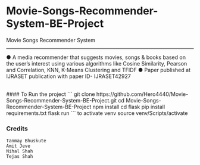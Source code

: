 # Movie-Songs-Recommender-System-BE-Project

Movie Songs Recommender System
<br />

---
● A media recommender that suggests movies, songs & books based on the user’s interest using various algorithms like Cosine Similarity, Pearson and Correlation, KNN, K-Means Clustering and TFIDF
● Paper published at IJRASET publication with paper ID- IJRASET42927

  <br />
  #### To Run the project
  ```
  git clone https://github.com/Hero4440/Movie-Songs-Recommender-System-BE-Project.git
  cd Movie-Songs-Recommender-System-BE-Project
  npm install 
  cd flask 
  pip install requirements.txt 
  flask run 
  ```
  to activate venv
  source venv/Scripts/activate

### Credits

    Tanmay Bhuskute
    Amit Jeve
    Nihal Shah
    Tejas Shah

[googledoclink]: https://docs.google.com/spreadsheets/d/10qoKf_7bA4OHN40ua0vDmfpGJddnENtl50boP8wXjec/edit#gid=634347005
